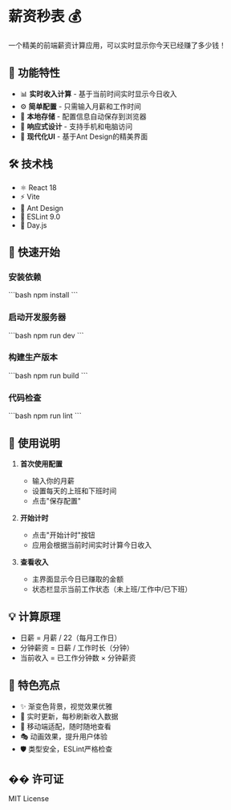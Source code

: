 # 薪资秒表 💰

一个精美的前端薪资计算应用，可以实时显示你今天已经赚了多少钱！

## 🌟 功能特性

- 📊 **实时收入计算** - 基于当前时间实时显示今日收入
- ⚙️ **简单配置** - 只需输入月薪和工作时间
- 💾 **本地存储** - 配置信息自动保存到浏览器
- 📱 **响应式设计** - 支持手机和电脑访问
- 🎨 **现代化UI** - 基于Ant Design的精美界面

## 🛠️ 技术栈

- ⚛️ React 18
- ⚡ Vite
- 🐜 Ant Design
- 📏 ESLint 9.0
- 📅 Day.js

## 🚀 快速开始

### 安装依赖
\`\`\`bash
npm install
\`\`\`

### 启动开发服务器
\`\`\`bash
npm run dev
\`\`\`

### 构建生产版本
\`\`\`bash
npm run build
\`\`\`

### 代码检查
\`\`\`bash
npm run lint
\`\`\`

## 📖 使用说明

1. **首次使用配置**
   - 输入你的月薪
   - 设置每天的上班和下班时间
   - 点击"保存配置"

2. **开始计时**
   - 点击"开始计时"按钮
   - 应用会根据当前时间实时计算今日收入

3. **查看收入**
   - 主界面显示今日已赚取的金额
   - 状态栏显示当前工作状态（未上班/工作中/已下班）

## 💡 计算原理

- 日薪 = 月薪 / 22（每月工作日）
- 分钟薪资 = 日薪 / 工作时长（分钟）
- 当前收入 = 已工作分钟数 × 分钟薪资

## 🎯 特色亮点

- ✨ 渐变色背景，视觉效果优雅
- 🔄 实时更新，每秒刷新收入数据
- 📱 移动端适配，随时随地查看
- 🎭 动画效果，提升用户体验
- 🛡️ 类型安全，ESLint严格检查

## �� 许可证

MIT License

